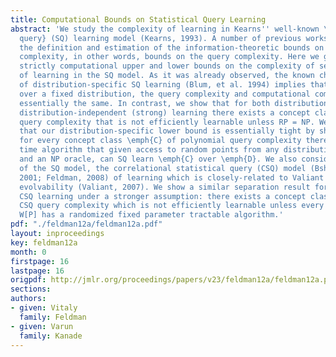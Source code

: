 ```yaml
---
title: Computational Bounds on Statistical Query Learning
abstract: 'We study the complexity of learning in Kearns'' well-known \emph{statistical
  query} (SQ) learning model (Kearns, 1993). A number of previous works have addressed
  the definition and estimation of the information-theoretic bounds on the SQ learning
  complexity, in other words, bounds on the query complexity. Here we give the first
  strictly computational upper and lower bounds on the complexity of several types
  of learning in the SQ model. As it was already observed, the known characterization
  of distribution-specific SQ learning (Blum, et al. 1994) implies that for weak learning
  over a fixed distribution, the query complexity and computational complexity are
  essentially the same. In contrast, we show that for both distribution-specific and
  distribution-independent (strong) learning there exists a concept class of polynomial
  query complexity that is not efficiently learnable unless RP = NP. We then prove
  that our distribution-specific lower bound is essentially tight by showing that
  for every concept class \emph{C} of polynomial query complexity there exists a polynomial
  time algorithm that given access to random points from any distribution \emph{D}
  and an NP oracle, can SQ learn \emph{C} over \emph{D}. We also consider a restriction
  of the SQ model, the correlational statistical query (CSQ) model (Bshouty and Feldman,
  2001; Feldman, 2008) of learning which is closely-related to Valiant''s model of
  evolvability (Valiant, 2007). We show a similar separation result for distribution-independent
  CSQ learning under a stronger assumption: there exists a concept class of polynomial
  CSQ query complexity which is not efficiently learnable unless every problem in
  W[P] has a randomized fixed parameter tractable algorithm.'
pdf: "./feldman12a/feldman12a.pdf"
layout: inproceedings
key: feldman12a
month: 0
firstpage: 16
lastpage: 16
origpdf: http://jmlr.org/proceedings/papers/v23/feldman12a/feldman12a.pdf
sections: 
authors:
- given: Vitaly
  family: Feldman
- given: Varun
  family: Kanade
---
```


